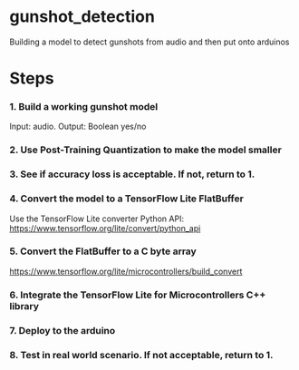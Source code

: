 # gunshot_detection
Building a model to detect gunshots from audio and then put onto arduinos


# Steps
### 1. Build a working gunshot model
Input: audio.
Output: Boolean yes/no
### 2. Use Post-Training Quantization to make the model smaller
### 3. See if accuracy loss is acceptable. If not, return to 1.
### 4. Convert the model to a TensorFlow Lite FlatBuffer
Use the TensorFlow Lite converter Python API: https://www.tensorflow.org/lite/convert/python_api
### 5. Convert the FlatBuffer to a C byte array
https://www.tensorflow.org/lite/microcontrollers/build_convert
### 6. Integrate the TensorFlow Lite for Microcontrollers C++ library
### 7. Deploy to the arduino
### 8. Test in real world scenario. If not acceptable, return to 1.
